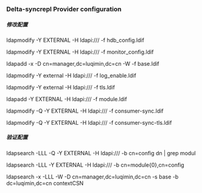 ### Delta-syncrepl Provider configuration

##### 修改配置
ldapmodify -Y EXTERNAL  -H ldapi:/// -f hdb_config.ldif  

ldapmodify -Y EXTERNAL  -H ldapi:/// -f monitor_config.ldif  

ldapadd -x -D cn=manager,dc=luqimin,dc=cn -W -f base.ldif  

ldapmodify -Y external -H ldapi:/// -f log_enable.ldif  

ldapmodify -Y external -H ldapi:/// -f tls.ldif  

ldapadd -Y EXTERNAL  -H ldapi:/// -f module.ldif  

ldapmodify -Q -Y EXTERNAL -H ldapi:/// -f consumer-sync.ldif  

ldapmodify -Q -Y EXTERNAL -H ldapi:/// -f consumer-sync-tls.ldif

##### 验证配置
ldapsearch -LLL -Q -Y EXTERNAL -H ldapi:/// -b cn=config dn | grep modul  

ldapsearch -LLL  -Y  EXTERNAL -H ldapi:/// -b cn=module{0},cn=config  

ldapsearch -x -LLL -W -D cn=manager,dc=luqimin,dc=cn -s base -b dc=luqimin,dc=cn contextCSN
